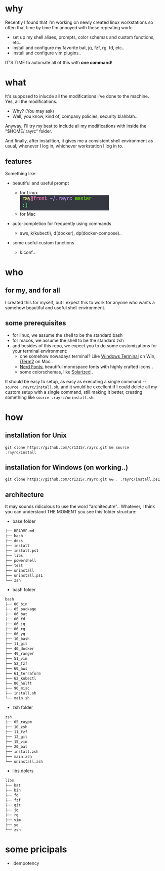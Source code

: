 # why

Recently I found that I'm working on newly created linux workstations so often that time by time I'm annoyed with these repeating work:  

- set up my shell aliaes, prompts, color schemas and custom functions, etc..
- install and configure my favorite bat, jq, fzf, rg, fd, etc..
- install and configure vim plugins..

IT'S TIME to automate all of this with **one command**!

# what

It's supposed to inlucde all the modifications I've done to the machine.  
Yes, all the modifications.  

- Why? (You may ask)
- Well, you know, kind of, company policies, security blahblah..

Anyway, I'll try my best to include all my modifications with inside the "$HOME/.rayrc" folder.  

And finally, after installtion, it gives me a consistent shell environment as usual, whenever I log in, whichever workstation I log in to.

## features

Something like:
- beautiful and useful prompt
    - for Linux  
    ![beautiful and useful prompt](./docs/images/linux-prompt-with-git-status.png)
    - for Mac  

- auto-completion for frequently using commands
    - aws, k(kubectl), d(docker), dp(docker-compose).. 

- some useful custom functions
    - k.conf..


# who

## for my, and for all
I created this for myself, but I expect this to work for anyone who wants a somehow beautiful and useful shell environment.

## some prerequisites

- for linux, we assume the shell to be the standard bash
- for macos, we assume the shell to be the standard zsh
- and besides of this repo, we expect you to do some customizations for your terminal environment:  
    - one somehow nowadays terminal? Like [Windows Terminal](https://docs.microsoft.com/en-us/windows/terminal/install) on Win, [iTerm2](https://iterm2.com/) on Mac..
    - [Nerd Fonts:](https://www.nerdfonts.com/) beautiful monospace fonts with highly crafted icons..  
    - some colorschemas, like [Solarized](https://ethanschoonover.com/solarized/)..

It should be easy to setup, as easy as executing a single command -- `source .rayrc/install.sh`, and it would be excellent if I could delete all my custom setup with a single command, still making it better, creating something like `source .rayrc/uninstall.sh`.

# how

## installation for Unix

```
git clone https://github.com/cr1315/.rayrc.git && source .rayrc/install
```

## installation for Windows (on working..)

```
git clone https://github.com/cr1315/.rayrc.git && . .rayrc/install.ps1
```

## architecture

It may sounds ridiculous to use the word "architecutre".. 
Whatever, I think you can understand THE MOMENT you see this folder structure:  

- base folder
```
├── README.md
├── bash
├── docs
├── install
├── install.ps1
├── libs
├── powershell
├── test
├── uninstall
├── uninstall.ps1
└── zsh
```

- bash folder
```
bash
├── 00_bin
├── 05_package
├── 06_bat
├── 06_fd
├── 06_jq
├── 06_rg
├── 06_yq
├── 10_bash
├── 11_git
├── 40_docker
├── 49_ranger
├── 51_vim
├── 52_fzf
├── 60_aws
├── 61_terraform
├── 62_kubectl
├── 80_hulft
├── 90_misc
├── install.sh
└── main.sh
```

- zsh folder
```
zsh
├── 05_raypm
├── 10_zsh
├── 11_fzf
├── 12_git
├── 15_vim
├── 20_bat
├── install.zsh
├── main.zsh
└── uninstall.zsh
```

- libs dolers
```
libs
├── bat
├── bin
├── fd
├── fzf
├── git
├── jq
├── rg
├── vim
├── yq
└── zsh
```

# some pricipals

- idempotency
